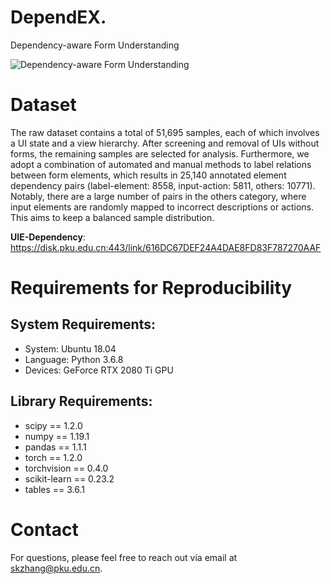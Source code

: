 # DependEX.
Dependency-aware Form Understanding

![Dependency-aware Form Understanding](https://github.com/skzhangPKU/DependEX/blob/master/frame/frame.png)

# Dataset
The raw dataset contains a total of 51,695 samples, each of which involves a UI state and a view hierarchy. After screening and removal of UIs without forms, the remaining samples are selected for analysis. Furthermore, we adopt a combination of automated and manual methods to label relations between form elements, which results in 25,140 annotated element dependency pairs (label-element: 8558, input-action: 5811, others: 10771). Notably, there are a large number of pairs in the others category, where input elements are randomly mapped to incorrect descriptions or actions. This aims to keep a balanced sample  distribution.

**UIE-Dependency**: https://disk.pku.edu.cn:443/link/616DC67DEF24A4DAE8FD83F787270AAF

# Requirements for Reproducibility

## System Requirements:
- System: Ubuntu 18.04
- Language: Python 3.6.8
- Devices: GeForce RTX 2080 Ti GPU

## Library Requirements:

- scipy == 1.2.0
- numpy == 1.19.1
- pandas == 1.1.1
- torch == 1.2.0
- torchvision == 0.4.0
- scikit-learn == 0.23.2
- tables == 3.6.1

# Contact
For questions, please feel free to reach out via email at skzhang@pku.edu.cn.
